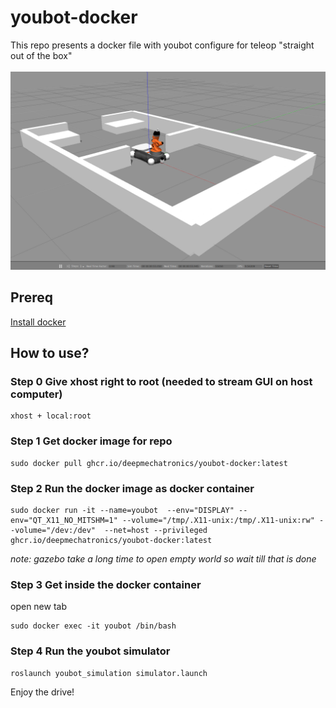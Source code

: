 # youbot-docker
This repo presents a docker file with youbot configure for teleop "straight out of the box"\
\
![youbot_teleop](https://github.com/DeepMechatronics/youbot-docker/blob/master/youbot_teleop.png)
## Prereq
[Install docker](https://docs.docker.com/engine/install/)

## How to use?
### Step 0 Give xhost right to root (needed to stream GUI on host computer)
```
xhost + local:root
```
### Step 1 Get docker image for repo

```
sudo docker pull ghcr.io/deepmechatronics/youbot-docker:latest
```

### Step 2 Run the docker image as docker container

```
sudo docker run -it --name=youbot  --env="DISPLAY" --env="QT_X11_NO_MITSHM=1" --volume="/tmp/.X11-unix:/tmp/.X11-unix:rw" --volume="/dev:/dev"  --net=host --privileged ghcr.io/deepmechatronics/youbot-docker:latest
```
*note: gazebo take a long time to open empty world so wait till that is done*

### Step 3 Get inside the docker container

open new tab

```
sudo docker exec -it youbot /bin/bash
```
### Step 4 Run the youbot simulator

```
roslaunch youbot_simulation simulator.launch
```

Enjoy the drive!
